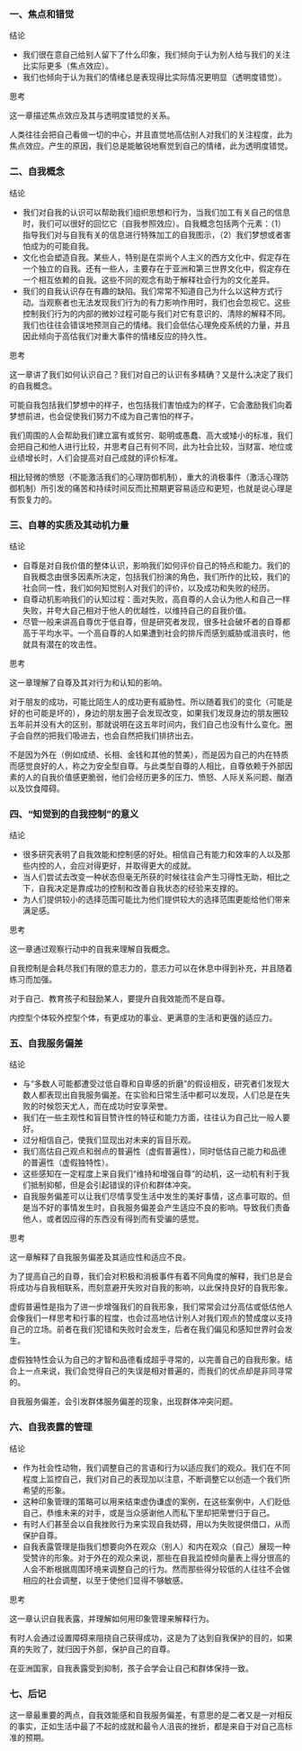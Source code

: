 ### 一、焦点和错觉

结论

- 我们很在意自己给别人留下了什么印象，我们倾向于认为别人给与我们的关注比实际更多（焦点效应）。
- 我们也倾向于认为我们的情绪总是表现得比实际情况更明显（透明度错觉）。

思考

这一章描述焦点效应及其与透明度错觉的关系。

人类往往会把自己看做一切的中心，并且直觉地高估别人对我们的关注程度，此为焦点效应。产生的原因，我们总是能敏锐地察觉到自己的情绪，此为透明度错觉。

### 二、自我概念

结论

- 我们对自我的认识可以帮助我们组织思想和行为，当我们加工有关自己的信息时，我们可以很好的回忆它（自我参照效应）。自我概念包括两个元素：（1）指导我们对与自我有关的信息进行特殊加工的自我图示，（2）我们梦想或者害怕成为的可能自我。
- 文化也会塑造自我。某些人，特别是在崇尚个人主义的西方文化中，假定存在一个独立的自我。还有一些人，主要存在于亚洲和第三世界文化中，假定存在一个相互依赖的自我。这些不同的观念有助于解释社会行为的文化差异。
- 我们的自我认识存在有趣的缺陷。我们常常不知道自己为什么以这种方式行动。当观察者也无法发现我们行为的有力影响作用时，我们也会忽视它。这些控制我们行为的内部的微妙过程可能与我们对它有意识的、清除的解释不同。我们也往往会错误地预测自己的情绪。我们会低估心理免疫系统的力量，并且因此倾向于高估我们对重大事件的情绪反应的持久性。

思考

这一章讲了我们如何认识自己？我们对自己的认识有多精确？又是什么决定了我们的自我概念。

可能自我包括我们梦想中的样子，也包括我们害怕成为的样子，它会激励我们向着梦想前进，也会促使我们努力不成为自己害怕的样子。

我们周围的人会帮助我们建立富有或贫穷、聪明或愚蠢、高大或矮小的标准，我们会把自己和他人进行比较，并思考自己有何不同，此为社会比较，当财富、地位或业绩增长时，人们会提高对自己成就的评价标准。

相比轻微的愤怒（不能激活我们的心理防御机制），重大的消极事件（激活心理防御机制）所引发的痛苦和持续时间反而比预期更容易适应和更短，也就是说心理是有恢复力的。

### 三、自尊的实质及其动机力量

结论

- 自尊是对自我价值的整体认识，影响我们如何评价自己的特点和能力。我们的自我概念由很多因素所决定，包括我们扮演的角色，我们所作的比较，我们的社会同一性，我们如何知觉别人对我们的评价，以及成功和失败的经历。
- 自尊动机影响我们的认知过程：面对失败，高自尊的人会认为他人和自己一样失败，并夸大自己相对于他人的优越性，以维持自己的自我价值。
- 尽管一般来讲高自尊优于低自尊，但是研究者发现，很多社会破坏者的自尊都高于平均水平。一个高自尊的人如果遭到社会的排斥而感到威胁或沮丧时，他就具有潜在的攻击性。

思考

这一章理解了自尊及其对行为和认知的影响。

对于朋友的成功，可能比陌生人的成功更有威胁性。所以随着我们的变化（可能是好的也可能是坏的），身边的朋友圈子会发现改变，如果我们发现身边的朋友圈较五年前并没有大的区别，那就说明在这五年时间内，我们自己也没有什么变化。圈子会自然的把我们吸进去，也会自然把我们排挤出去。

不是因为外在（例如成绩、长相、金钱和其他的赞美），而是因为自己的内在特质而感觉良好的人，称之为安全型自尊。与此类型自尊的人相比，自尊依赖于外部因素的人的自我价值感更脆弱，他们会经历更多的压力、愤怒、人际关系问题、酗酒以及饮食障碍。

### 四、“知觉到的自我控制”的意义

结论

- 很多研究表明了自我效能和控制感的好处。相信自己有能力和效率的人以及那些内控的人，会应对得更好，并取得更大的成就。
- 当人们尝试去改变一种状态但毫无所获的时候往往会产生习得性无助，相比之下，自我决定是靠成功的控制和改善自我状态的经验来支撑的。
- 为人们提供较小的选择范围可能比为他们提供较大的选择范围更能给他们带来满足感。

思考

这一章通过观察行动中的自我来理解自我概念。

自我控制是会耗尽我们有限的意志力的，意志力可以在休息中得到补充，并且随着练习而加强。

对于自己、教育孩子和鼓励某人，要提升自我效能而不是自尊。

内控型个体较外控型个体，有更成功的事业、更满意的生活和更强的适应力。

### 五、自我服务偏差

结论

- 与“多数人可能都遭受过低自尊和自卑感的折磨”的假设相反，研究者们发现大数人都表现出自我服务偏差。在实验和日常生活中都可以发现，人们总是在失败的时候怨天尤人，而在成功时安享荣誉。
- 我们在一些主观性和盲目赞许性的特征和能力方面，往往认为自己比一般人要好。
- 过分相信自己，使我们显现出对未来的盲目乐观。
- 我们高估自己观点和弱点的普遍性（虚假普遍性），同时低估自己能力和品德的普遍性（虚假独特性）。
- 这些感知在一定程度上来自我们“维持和增强自尊”的动机，这一动机有利于我们抵制抑郁，但是会引起错误的评价和群体冲突。
- 自我服务偏差可以让我们尽情享受生活中发生的美好事情，这点事可取的。但是当不好的事情发生时，自我服务偏差会产生适应不良的影响。导致我们责备他人，或者因应得的东西没有得到而有受骗的感觉。

思考

这一章解释了自我服务偏差及其适应性和适应不良。

为了提高自己的自尊，我们会对积极和消极事件有着不同角度的解释，我们总是会将成功与自我相联系，而刻意避开失败对自我的影响，以此保持良好的自我形象。

虚假普遍性是指为了进一步增强我们的自我形象，我们常常会过分高估或低估他人会像我们一样思考和行事的程度，也会过高地估计别人对我们观点的赞成度以支持自己的立场。前者在我们犯错和失败时会发生，后者在我们偏见和感知世界时会发生。

虚假独特性会认为自己的才智和品德看成超乎寻常的，以完善自己的自我形象。结合上一点来说，我们会觉得自己的失误是相对普遍的，而我们的优点却是非同寻常的。

自我服务偏差，会引发群体服务偏差的现象，出现群体冲突问题。

### 六、自我表露的管理

结论

- 作为社会性动物，我们调整自己的言语和行为以适应我们的观众。我们在不同程度上监控自己，我们对自己的表现加以注意，不断调整它以创造一个我们所希望的形象。
- 这种印象管理的策略可以用来结束虚伪谦虚的案例，在这些案例中，人们贬低自己，恭维未来的对手，或是当众感谢他人而私下里却把荣誉归于自己。
- 有时人们甚至会以自我挫败行为来实现自我妨碍，用以为失败提供借口，从而保护自尊。
- 自我表露管理是指我们想要向外在观众（别人）和内在观众（自己）展现一种受赞许的形象。对于外在的观众来说，那些在自我监控倾向量表上得分很高的人会不断根据周围环境来调整自己的行为。然而那些得分较低的人往往不会做相应的社会调整，以至于使他们显得不够敏感。

思考

这一章认识自我表露，并理解如何用印象管理来解释行为。

有时人会通过设置障碍来阻挠自己获得成功，这是为了达到自我保护的目的，如果真的失败了，就归因于外部，保护自己的自尊。

在亚洲国家，自我表露受到抑制，孩子会学会让自己和群体保持一致。

### 七、后记

这一章最重要的两点，自我效能感和自我服务偏差，有意思的是二者又是一对相反的事实，正如生活中最了不起的成就和最令人沮丧的挫折，都是来自于对自己高标准的预期。